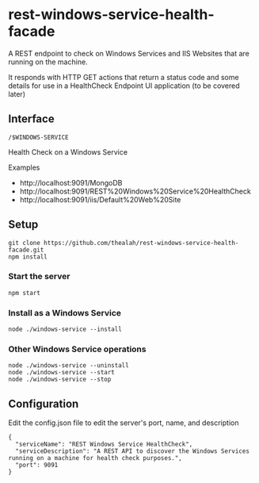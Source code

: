# rest-windows-service-health-facade
A REST endpoint to check on Windows Services and IIS Websites that are running on the machine.

It responds with HTTP GET actions that return a status code and some details for use in a HealthCheck Endpoint UI application (to be covered later)

## Interface

```
/$WINDOWS-SERVICE
```

Health Check on a Windows Service

Examples

* http://localhost:9091/MongoDB
* http://localhost:9091/REST%20Windows%20Service%20HealthCheck
* http://localhost:9091/iis/Default%20Web%20Site

## Setup
```
git clone https://github.com/thealah/rest-windows-service-health-facade.git
npm install
```

### Start the server
`npm start`
### Install as a Windows Service
`node ./windows-service --install`
### Other Windows Service operations
```
node ./windows-service --uninstall
node ./windows-service --start
node ./windows-service --stop
```

## Configuration

Edit the config.json file to edit the server's port, name, and description

```
{
  "serviceName": "REST Windows Service HealthCheck",
  "serviceDescription": "A REST API to discover the Windows Services running on a machine for health check purposes.",
  "port": 9091
}
```
